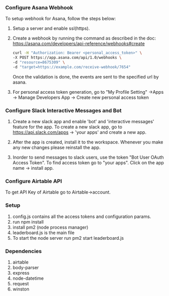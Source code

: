 ### Configure Asana Webhook
To setup webhook for Asana, follow the steps below:

1. Setup a server and enable ssl(https).
2. Create a webhook by running the command as described in the doc: https://asana.com/developers/api-reference/webhooks#create

    ```bash
    curl -H "Authorization: Bearer <personal_access_token>" \
    -X POST https://app.asana.com/api/1.0/webhooks \
    -d "resource=8675309" \
    -d "target=https://example.com/receive-webhook/7654"
    ```


    Once the validation is done, the events are sent to the specified url by asana.

3. For personal access token generation, go to "My Profile Setting" ->Apps -> Manage Developers App -> Create new personal access token

### Configure Slack Interactive Messages and Bot

1. Create a new slack app and enable 'bot' and 'interactive messages' feature for the app. To create a new slack app, go to https://api.slack.com/apps -> 'your apps' and create a new app.

2. After the app is created, install it to the workspace. Whenever you make any new changes please reinstall the app.

3. Inorder to send messages to slack users, use the token "Bot User OAuth Access Token". To find access token go to
"your apps". Click on the app name -> install app.

### Configure Airtable API

To get API Key of Airtable go to Airtable->account.


### Setup
1. config.js contains all the access tokens and configuration params.
2. run npm install
3. install pm2 (node process manager)
4. leaderboard.js is the main file
5. To start the node server run
pm2 start leaderboard.js

### Dependencies
1. airtable
2. body-parser
3. express
4. node-datetime
5. request
6. winston

